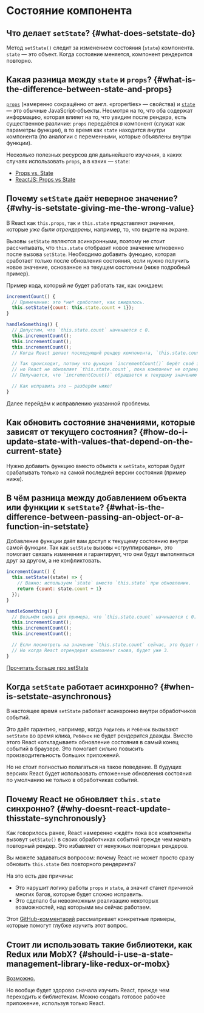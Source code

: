 # Состояние компонента

## Что делает `setState`? {#what-does-setstate-do}

Метод `setState()` следит за изменением состояния (`state`) компонента. `state` — это объект. Когда состояние меняется, компонент рендерится повторно.

## Какая разница между `state` и `props`? {#what-is-the-difference-between-state-and-props}

[`props`](components-and-props.md) (намеренно сокращённо от англ. «properties» — свойства) и [`state`](state-and-lifecycle.md) — это обычные JavaScript-объекты. Несмотря на то, что оба содержат информацию, которая влияет на то, что увидим после рендера, есть существенное различие: `props` передаётся _в_ компонент (служат как параметры функции), в то время как `state` находится _внутри_ компонента (по аналогии с переменными, которые объявлены внутри функции).

Несколько полезных ресурсов для дальнейшего изучения, в каких случаях использовать `props`, а в каких — `state`:

- [Props vs. State](https://github.com/uberVU/react-guide/blob/master/props-vs-state.md)
- [ReactJS: Props vs State](https://lucybain.com/blog/2016/react-state-vs-pros/)

## Почему `setState` даёт неверное значение? {#why-is-setstate-giving-me-the-wrong-value}

В React как `this.props`, так и `this.state` представляют значения, которые _уже были отрендерены_, например, то, что видите на экране.

Вызовы `setState` являются асинхронными, поэтому не стоит рассчитывать, что `this.state` отобразит новое значение мгновенно после вызова `setState`. Необходимо добавить функцию, которая сработает только после обновления состояния, если нужно получить новое значение, основанное на текущем состоянии (ниже подробный пример).

Пример кода, который _не_ будет работать так, как ожидаем:

```jsx
incrementCount() {
  // Примечание: это *не* сработает, как ожидалось.
  this.setState({count: this.state.count + 1});
}

handleSomething() {
  // Допустим, что `this.state.count` начинается с 0.
  this.incrementCount();
  this.incrementCount();
  this.incrementCount();
  // Когда React делает последующий рендер компонента, `this.state.count` будет 1, хотя мы ожидаем 3.

  // Так происходит, потому что функция `incrementCount()` берёт своё значение из `this.state.count`,
  // но React не обновляет `this.state.count`, пока компонент не отрендерится снова.
  // Получается, что `incrementCount()` обращается к текущему значению `this.state.count`, а это 0 каждый раз, и добавляет 1.

  // Как исправить это — разберём ниже!
}
```

Далее перейдём к исправлению указанной проблемы.

## Как обновить состояние значениями, которые зависят от текущего состояния? {#how-do-i-update-state-with-values-that-depend-on-the-current-state}

Нужно добавить функцию вместо объекта к `setState`, которая будет срабатывать только на самой последней версии состояния (пример ниже).

## В чём разница между добавлением объекта или функции к `setState`? {#what-is-the-difference-between-passing-an-object-or-a-function-in-setstate}

Добавление функции даёт вам доступ к текущему состоянию внутри самой функции. Так как `setState` вызовы «сгруппированы», это помогает связать изменения и гарантирует, что они будут выполняться друг за другом, а не конфликтовать.

```jsx
incrementCount() {
  this.setState((state) => {
    // Важно: используем `state` вместо `this.state` при обновлении.
    return {count: state.count + 1}
  });
}

handleSomething() {
  // Возьмём снова для примера, что `this.state.count` начинается с 0.
  this.incrementCount();
  this.incrementCount();
  this.incrementCount();

  // Если посмотреть на значение `this.state.count` сейчас, это будет по-прежнему 0.
  // Но когда React отрендерит компонент снова, будет уже 3.
}
```

[Прочитать больше про setState](react-component.md#setstate)

## Когда `setState` работает асинхронно? {#when-is-setstate-asynchronous}

В настоящее время `setState` работает асинхронно внутри обработчиков событий.

Это даёт гарантию, например, когда `Родитель` и `Ребёнок` вызывают `setState` во время клика, `Ребёнок` не будет рендерится дважды. Вместо этого React «откладывает» обновление состояния в самый конец событий в браузере. Это помогает сильно повысить производительность больших приложений.

Но не стоит полностью полагаться на такое поведение. В будущих версиях React будет использовать отложенные обновления состояния по умолчанию не только в обработчиках событий.

## Почему React не обновляет `this.state` синхронно? {#why-doesnt-react-update-thisstate-synchronously}

Как говорилось ранее, React намеренно «ждёт» пока все компоненты вызовут `setState()` в своих обработчиках событий прежде чем начать повторный рендер. Это избавляет от ненужных повторных рендеров.

Вы можете задаваться вопросом: почему React не может просто сразу обновить `this.state` без повторного рендеринга?

На это есть две причины:

- Это нарушит логику работы `props` и `state`, а значит станет причиной многих багов, которые будет сложно исправить.
- Это сделало бы невозможным реализацию некоторых возможностей, над которыми мы сейчас работаем.

Этот [GitHub-комментарий](https://github.com/facebook/react/issues/11527#issuecomment-360199710) рассматривает конкретные примеры, которые помогут глубже изучить этот вопрос.

## Стоит ли использовать такие библиотеки, как Redux или MobX? {#should-i-use-a-state-management-library-like-redux-or-mobx}

[Возможно.](https://redux.js.org/faq/general#when-should-i-use-redux)

Но вообще будет здорово сначала изучить React, прежде чем переходить к библиотекам. Можно создать готовое рабочее приложение, используя только React.

